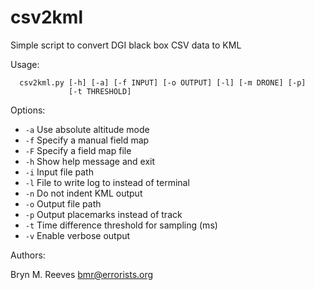 # csv2kml

Simple script to convert DGI black box CSV data to KML

Usage:
```
  csv2kml.py [-h] [-a] [-f INPUT] [-o OUTPUT] [-l] [-m DRONE] [-p]
             [-t THRESHOLD]
```
Options:

  * `-a` Use absolute altitude mode
  * `-f` Specify a manual field map
  * `-F` Specify a field map file
  * `-h` Show help message and exit
  * `-i` Input file path
  * `-l` File to write log to instead of terminal
  * `-n` Do not indent KML output
  * `-o` Output file path
  * `-p` Output placemarks instead of track
  * `-t` Time difference threshold for sampling (ms)
  * `-v` Enable verbose output


Authors:

  Bryn M. Reeves <bmr@errorists.org>

